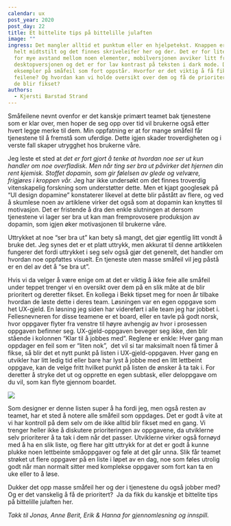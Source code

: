 ```yaml
---
calendar: ux
post_year: 2020
post_day: 22
title: Et bittelite tips på bittelille julaften
image: ""
ingress: Det mangler alltid et punktum eller en hjelpetekst. Knappen er ikke
  helt midtstilt og det finnes skriveleifer her og der. Det er for lite eller
  for mye avstand mellom noen elementer, mobilversjonen avviker litt fra
  desktopversjonen og det er for lav kontrast på teksten i dark mode. Dette er
  eksempler på småfeil som fort oppstår. Hvorfor er det viktig å få fikset disse
  feilene? Og hvordan kan vi holde oversikt over dem og få de prioritert slik at
  de blir fikset?
authors:
  - Kjersti Barstad Strand
---
```

Småfeilene nevnt ovenfor er det kanskje primært teamet bak tjenestene som er klar over, men hoper de seg opp over tid vil brukerne også etter hvert legge merke til dem. Min oppfatning er at for mange småfeil får tjenestene til å fremstå som uferdige. Dette igjen skader troverdigheten og i verste fall skaper utrygghet hos brukerne våre. 

Jeg leste et sted at *det er fort gjort å tenke at hvordan noe ser ut kun handler om noe overfladisk. Men når ting ser bra ut påvirker det hjernen din rent kjemisk. Stoffet dopamin, som gir følelsen av glede og velvære, frigjøres i kroppen vår.* Jeg har ikke undersøkt om det finnes troverdig vitenskapelig forskning som understøtter dette. Men et kjapt googlesøk på “UI design dopamine” konstaterer likevel at dette blir påstått av flere, og ved å skumlese noen av artiklene virker det også som at dopamin kan knyttes til motivasjon. Det er fristende å dra den enkle slutningen at dersom tjenestene vi lager ser bra ut kan man fremprovosere produksjon av dopamin, som igjen øker motivasjonen til brukerne våre. 

Uttrykket at noe “ser bra ut” kan bety så mangt, det gjør egentlig litt vondt å bruke det. Jeg synes det er et platt uttrykk, men akkurat til denne artikkelen fungerer det fordi uttrykket i seg selv også gjør det generelt, det handler om hvordan noe oppfattes visuelt. En tjeneste uten masse småfeil vil jeg påstå er en del av det å “se bra ut”. 

Hvis vi da velger å være enige om at det er viktig å ikke feie alle småfeil under teppet trenger vi en oversikt over dem på en slik måte at de blir prioritert og deretter fikset. En kollega i Bekk tipset meg for noen år tilbake hvordan de løste dette i deres team. Løsningen var en egen oppgave som het UX-gjeld. En løsning jeg siden har videreført i alle team jeg har jobbet i. Fellesnevneren for disse teamene er et board, eller en tavle på godt norsk, hvor oppgaver flyter fra venstre til høyre avhengig av hvor i prosessen oppgaven befinner seg. UX-gjeld-oppgaven beveger seg ikke, den blir stående i kolonnen “Klar til å jobbes med”. Reglene er enkle: Hver gang man oppdager en feil som er “liten nok”,  det vil si tar maksimalt noen få timer å fikse, så blir det et nytt punkt på listen i UX-gjeld-oppgaven. Hver gang en utvikler har litt ledig tid eller bare har lyst å jobbe med en litt lettbeint oppgave, kan de velge fritt hvilket punkt på listen de ønsker å ta tak i. For deretter å stryke det ut og opprette en egen subtask, eller deloppgave om du vil, som kan flyte gjennom boardet. 

![](https://i.imgur.com/VcLp7OF.png)

Som designer er denne listen super å ha fordi jeg, men også resten av teamet, har et sted å notere alle småfeil som oppdages. Det er godt å vite at vi har kontroll på dem selv om de ikke alltid blir fikset med en gang. Vi trenger heller ikke å diskutere prioriteringen av oppgavene, da utviklerne selv prioriterer å ta tak i dem når det passer. Utviklerne virker også fornøyd med å ha en slik liste, og flere har gitt uttrykk for at det er godt å kunne plukke noen lettbeinte småoppgaver og føle at det går unna. Slik får teamet strøket ut flere oppgaver på en liste i løpet av en dag, noe som føles utrolig godt når man normalt sitter med komplekse oppgaver som fort kan ta en uke eller to å løse. 

Dukker det opp masse småfeil her og der i tjenestene du også jobber med? Og er det vanskelig å få de prioritert?  Ja da fikk du kanskje et bittelite tips på bittelille julaften her.





*Takk til Jonas, Anne Berit, Erik & Hanna for gjennomlesning og innspill.*

